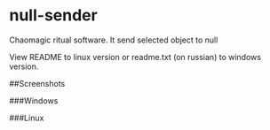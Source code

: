 # null-sender
Chaomagic ritual software. It send selected object to null

View README to linux version or readme.txt (on russian) to windows version.

##Screenshots

###Windows

###Linux
